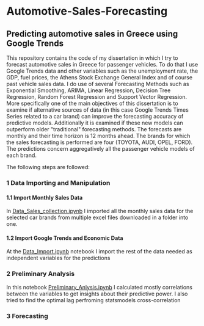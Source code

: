 # Automotive-Sales-Forecasting
## Predicting automotive sales in Greece using Google Trends

This repository contains the code of my dissertation in which I try to forecast automotive sales in Greece for passenger vehicles. To do that I use Google Trends data and other variables such as the unemployment rate, the GDP, fuel prices, the Athens Stock Exchange General Index and of course past vehicle sales data.
I do use of several Forecasting Methods such as Exponential Smoothing, ARIMA, Linear Regression, Decision Tree Regression, Random Forest Regression and Support Vector Regression.
More specifically one of the main objectives of this dissertation is to examine if alternative sources of data (in this case Google Trends Times Series related to a car brand) can improve the forecasting accuracy of predictive models. Additionally it is examined if these new models can outperform older "traditional" forecasting methods.
The forecasts are monthly and their time horizon is 12 months ahead.
The brands for which the sales forecasting is performed are four (TOYOTA, AUDI, OPEL, FORD). The predictions concern aggregatively all the passenger vehicle models of each brand.

The following steps are followed:

### 1 Data Importing and Manipulation
#### 1.1 Import Monthly Sales Data
In [Data_Sales_collection.ipynb](Automotive-Sales-Forecasting/Notebooks/Sales_data_collection.ipynb) I imported all the monthly sales data for the selected car brands from multiple excel files downloaded in a folder into one.

#### 1.2 Import Google Trends and Economic Data
At the [Data_Import.ipynb](https://github.com/loucz/Automotive-Sales-Forecasting/blob/main/Data_Import.ipynb) notebook I import the rest of the data needed as independent variables for the predictions


### 2 Preliminary Analysis
In this notebook [Preliminary_Anlysis.ipynb](https://github.com/loucz/Automotive-Sales-Forecasting/blob/4bd6e59c6e074ae9e475d367d775084efb6467d2/Preliminary_Analysis.ipynb) I calculated mostly correlations between the variables to get insights about their predictive power. I also tried to find the optimal lag perfroming statsmodels cross-correlation 

### 3 Forecasting 
